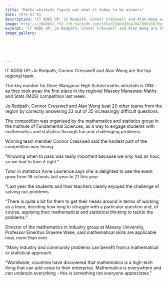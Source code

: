 ```yaml
---
title: "Maths whizkids figure out what it takes to be winners"
date: 1970-01-01
description: "IT ADDS UP: Jo Redpath, Connor Cresswell and Alan Wong are the top regional team, from Wanganui Chronicle article on 30/6/15..."
image: http://c1940652.r52.cf0.rackcdn.com/5591d234b8d39a7847000160/Maths-whizkids,-Redpath,-Cresswell,-Wong,-June-2015.jpg
excerpt: "IT ADDS UP: Jo Redpath, Connor Cresswell and Alan Wong are the top regional team, from Wanganui Chronicle article on 30/6/15..."
image_gallery:
    
    
    
    
    
---
```


<p><span>IT ADDS UP: Jo Redpath, Connor Cresswell and Alan Wong are the top regional team.</span></p>
<p>The key number for three Wanganui High School maths whizkids is ONE - as they took away the first place in the regional Massey Manawatu Maths and Stats (M3S) competition last week.</p>
<p>Jo Redpath, Connor Cresswell and Alan Wong beat 20 other teams from the region by correctly answering 23 out of 35 increasingly difficult questions.</p>
<p>The competition was organised by the mathematics and statistics group in the Institute of Fundamental Sciences, as a way to engage students with mathematics and statistics through fun and challenging problems.</p>
<p>Winning team member Connor Cresswell said the hardest part of the competition was timing.</p>
<p>"Knowing when to pass was really important because we only had an hour, so we had to time it right."</p>
<p>Tutor in statistics Anne Lawrence says she is delighted to see the event grow from 16 schools last year to 21 this year.</p>
<p>"Last year the students and their teachers clearly enjoyed the challenge of solving our problems.</p>
<p>"There is quite a bit for them to get their heads around in terms of working as a team, deciding how long to struggle with a particular question and, of course, applying their mathematical and statistical thinking to tackle the problems."</p>
<p>Director of the mathematics in industry group at Massey University, Professor Emeritus Graeme Wake, said mathematical skills are applicable now, more than ever.</p>
<p>"Many industry and community problems can benefit from a mathematical or statistical approach.</p>
<p>"Worldwide, countries have discovered that mathematics is a high-tech thing that can add value to their enterprise. Mathematics is everywhere and can underpin everything - this is something not everyone appreciates."</p>

